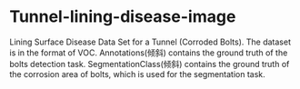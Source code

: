 # Tunnel-lining-disease-image
Lining Surface Disease Data Set for a Tunnel (Corroded Bolts).
The dataset is in the format of VOC. Annotations(倾斜) contains the ground truth of the bolts detection task. 
SegmentationClass(倾斜) contains the ground truth of the corrosion area of bolts, which is used for the segmentation task.
